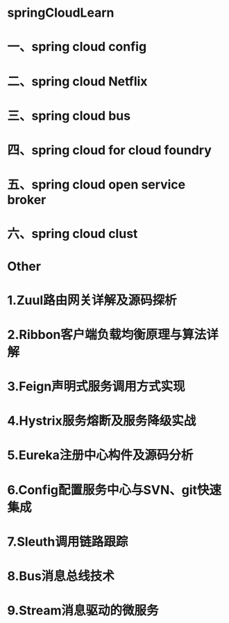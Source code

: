# springCloudLearn
# 一、spring cloud config

# 二、spring cloud Netflix

# 三、spring cloud bus

# 四、spring cloud for cloud foundry

# 五、spring cloud open service broker

# 六、spring cloud clust

# Other
# 1.Zuul路由网关详解及源码探析
# 2.Ribbon客户端负载均衡原理与算法详解
# 3.Feign声明式服务调用方式实现
# 4.Hystrix服务熔断及服务降级实战
# 5.Eureka注册中心构件及源码分析
# 6.Config配置服务中心与SVN、git快速集成
# 7.Sleuth调用链路跟踪
# 8.Bus消息总线技术
# 9.Stream消息驱动的微服务

